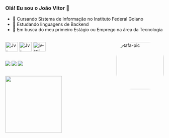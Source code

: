 ### Olá! Eu sou o João Vitor 👋


- 🔭 Cursando Sistema de Informação no Instituto Federal Goiano 
- 🌱 Estudando linguagens de Backend
- 💬 Em busca do meu primeiro Estágio ou Emprego na área da Tecnologia

<div style="display: inline_block"><br>
  <img align="center" alt="Jv-Java" height="30" width="40" src="https://cdn.jsdelivr.net/gh/devicons/devicon/icons/java/java-original-wordmark.svg">
  <img align="center" alt="Jv-spring" height="30" width="40" src="https://cdn.jsdelivr.net/gh/devicons/devicon/icons/spring/spring-plain-wordmark.svg">

  <img align="center" alt="jv-sql" height="30" width="40" src="https://cdn.jsdelivr.net/gh/devicons/devicon/icons/mysql/mysql-original-wordmark.svg">
  <img align="right" alt="Rafa-pic" height="150" style="border-radius:50px;" src="https://media4.giphy.com/media/bGgsc5mWoryfgKBx1u/giphy.gif?cid=ecf05e47n3195k42rdodedu1xu78jxknbld6q0mjw2n6uubf&ep=v1_gifs_search&rid=giphy.gif&ct=g">

</div>

  ##
 
<div>
  <a href="https://instagram.com/jviitorsoares" target="_blank"><img src="https://img.shields.io/badge/-Instagram-%23E4405F?style=for-the-badge&logo=instagram&logoColor=white" target="_blank"></a>
</a> 
  <a href = "mailto:jvfs12th@gmail.com"><img src="https://img.shields.io/badge/-Gmail-%23333?style=for-the-badge&logo=gmail&logoColor=white" target="_blank"></a>
  <a href="https://www.linkedin.com/in/jo%C3%A3o-vitor-farias-soares-216870238/" target="_blank"><img src="https://img.shields.io/badge/-LinkedIn-%230077B5?style=for-the-badge&logo=linkedin&logoColor=white" target="_blank"></a> 
  
</div>

  ##

 <div>
  <a href="https://github.com/joaov12">

  <img height="180em" src="https://github-readme-stats.vercel.app/api/top-langs/?username=joaov12&layout=compact&langs_count=7&theme=dracula"/>
</div>
